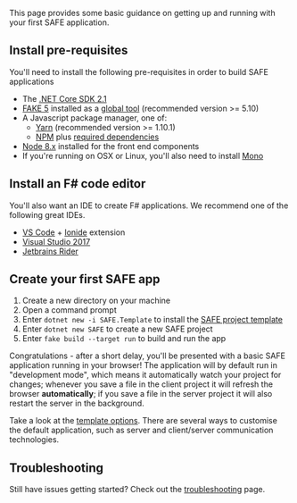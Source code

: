 This page provides some basic guidance on getting up and running with your first SAFE application.

## Install pre-requisites

You'll need to install the following pre-requisites in order to build SAFE applications

* The [.NET Core SDK 2.1](https://www.microsoft.com/net/download/)
* [FAKE 5](https://fake.build/) installed as a [global tool](https://fake.build/fake-gettingstarted.html#Install-FAKE) (recommended version >= 5.10)
* A Javascript package manager, one of:
	* [Yarn](https://yarnpkg.com/lang/en/docs/install/) (recommended version >= 1.10.1)
	* [NPM](https://www.npmjs.com/) plus [required dependencies](template-overview.md#js-deps)
* [Node 8.x](https://nodejs.org/en/download/) installed for the front end components
* If you're running on OSX or Linux, you'll also need to install [Mono](https://www.mono-project.com/docs/getting-started/install/)

## Install an F# code editor

You'll also want an IDE to create F# applications. We recommend one of the following great IDEs.

* [VS Code](https://code.visualstudio.com/) + [Ionide](https://github.com/ionide/ionide-vscode-fsharp) extension
* [Visual Studio 2017](https://www.visualstudio.com/downloads/)
* [Jetbrains Rider](https://www.jetbrains.com/rider/)

## Create your first SAFE app

1. Create a new directory on your machine
2. Open a command prompt
3. Enter `dotnet new -i SAFE.Template` to install the [SAFE project template](template-overview.md)
4. Enter `dotnet new SAFE` to create a new SAFE project
5. Enter `fake build --target run` to build and run the app

Congratulations - after a short delay, you'll be presented with a basic SAFE application running in your browser! The application will by default run in "development mode", which means it automatically watch your project for changes; whenever you save a file in the client project it will refresh the browser **automatically**; if you save a file in the server project it will also restart the server in the background.

Take a look at the [template options](template-overview.md#template-options). There are several ways to customise the default application, such as server and client/server communication technologies.

## Troubleshooting
Still have issues getting started? Check out the [troubleshooting](faq-troubleshooting.md) page.